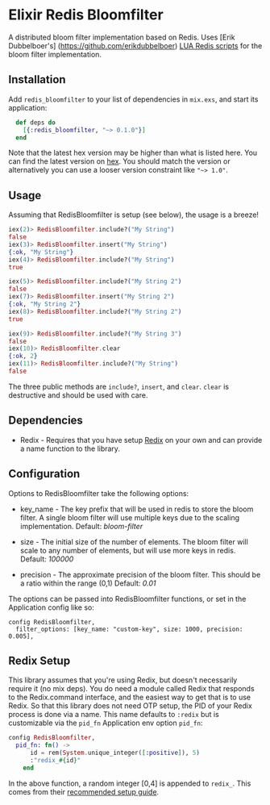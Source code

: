 # Elixir Redis Bloomfilter

A distributed bloom filter implementation based on Redis. Uses [Erik Dubbelboer's] (https://github.com/erikdubbelboer)
[LUA Redis scripts](https://github.com/ErikDubbelboer/redis-lua-scaling-bloom-filter) for the bloom filter implementation.

## Installation

Add `redis_bloomfilter` to your list of dependencies in `mix.exs`,
and start its application:

```elixir
  def deps do
    [{:redis_bloomfilter, "~> 0.1.0"}]
  end
```

Note that the latest hex version may be higher than what is listed here. You can
find the latest version on [hex](https://hex.pm/packages/redis_bloomfilter). You should match
the version or alternatively you can use a looser version constraint like `"~> 1.0"`.

## Usage

Assuming that RedisBloomfilter is setup (see below), the usage is a breeze!

```elixir
iex(2)> RedisBloomfilter.include?("My String")
false
iex(3)> RedisBloomfilter.insert("My String")
{:ok, "My String"}
iex(4)> RedisBloomfilter.include?("My String")
true

iex(5)> RedisBloomfilter.include?("My String 2")
false
iex(7)> RedisBloomfilter.insert("My String 2")
{:ok, "My String 2"}
iex(8)> RedisBloomfilter.include?("My String 2")
true

iex(9)> RedisBloomfilter.include?("My String 3")
false
iex(10)> RedisBloomfilter.clear
{:ok, 2}
iex(11)> RedisBloomfilter.include?("My String")
false
```

The three public methods are `include?`, `insert`, and `clear`. `clear` is destructive and should be used with care.

## Dependencies

* Redix - Requires that you have setup [Redix](https://hexdocs.pm/redix/real-world-usage.html) on your own and can provide
          a name function to the library.

## Configuration

Options to RedisBloomfilter take the following options:

* key_name  - The key prefix that will be used in redis to store the bloom filter. A single bloom filter will
              use multiple keys due to the scaling implementation.
              Default: *bloom-filter*

* size      - The initial size of the number of elements. The bloom filter will scale to any number of elements, but
              will use more keys in redis.
              Default: *100000*

* precision - The approximate precision of the bloom filter. This should be a ratio within the range (0,1)
              Default: *0.01*

The options can be passed into RedisBloomfilter functions, or set in the Application config like so:

```
config RedisBloomfilter,
  filter_options: [key_name: "custom-key", size: 1000, precision: 0.005],
```

## Redix Setup

This library assumes that you're using Redix, but doesn't necessarily require it (no mix deps). You do need a module
called Redix that responds to the Redix.command interface, and the easiest way to get that is to use Redix. So that this
library does not need OTP setup, the PID of your Redix process is done via a name. This name defaults to `:redix` but is
customizable via the `pid_fn` Application env option `pid_fn`:

```elixir
config RedisBloomfilter,
  pid_fn: fn() ->
      id = rem(System.unique_integer([:positive]), 5)
      :"redix_#{id}"
    end
```

In the above function, a random integer [0,4] is appended to `redix_`. This comes from their
[recommended setup guide](https://hexdocs.pm/redix/real-world-usage.html).

